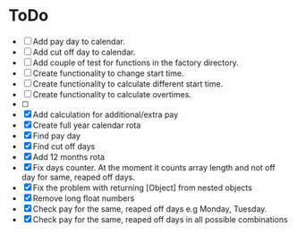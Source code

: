 # ToDo

- [ ] Add pay day to calendar.
- [ ] Add cut off day to calendar.
- [ ] Add couple of test for functions in the factory directory.
- [ ] Create functionality to change start time.
- [ ] Create functionality to calculate different start time.
- [ ] Create functionality to calculate overtimes.
- [ ] 
- [x] Add calculation for additional/extra pay
- [x] Create full year calendar rota
- [x] Find pay day
- [x] Find cut off days
- [x] Add 12 months rota
- [x] Fix days counter. At the moment it counts array length and not off day for same, reaped off days.
- [x] Fix the problem with returning [Object] from nested objects
- [x] Remove long float numbers
- [x] Check pay for the same, reaped off days e.g Monday, Tuesday.
- [x] Check pay for the same, reaped off days in all possible combinations
